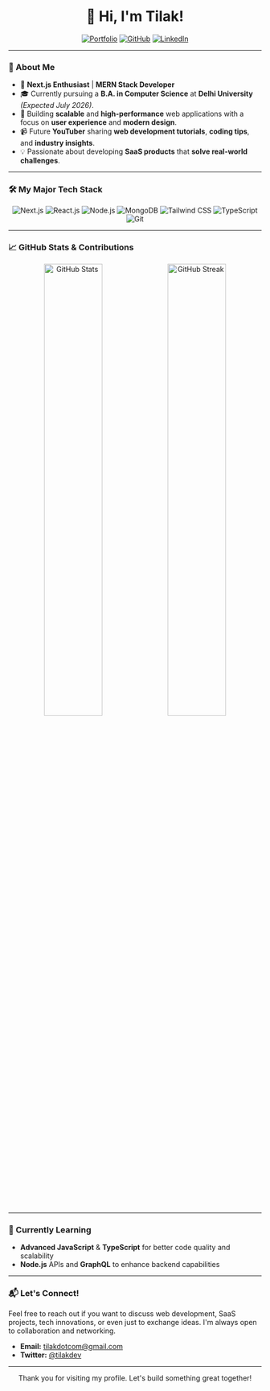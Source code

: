 <h1 align="center">👋 Hi, I'm Tilak!</h1>

<p align="center">
  <a href="https://tilakdotcom.github.io" target="_blank"><img src="https://img.shields.io/badge/🌐 Portfolio-000?style=flat&logo=github&logoColor=white" alt="Portfolio" /></a>
  <a href="https://github.com/tilakdotcom" target="_blank"><img src="https://img.shields.io/badge/💻 GitHub-000?style=flat&logo=github&logoColor=white" alt="GitHub" /></a>
  <a href="https://www.linkedin.com/in/tilakdotcom/" target="_blank"><img src="https://img.shields.io/badge/🔗 LinkedIn-000?style=flat&logo=linkedin&logoColor=white" alt="LinkedIn" /></a>
</p>

---

### 🚀 About Me

- 🌟 **Next.js Enthusiast** | **MERN Stack Developer**
- 🎓 Currently pursuing a **B.A. in Computer Science** at **Delhi University** *(Expected July 2026)*.
- 💼 Building **scalable** and **high-performance** web applications with a focus on **user experience** and **modern design**.
- 📹 Future **YouTuber** sharing **web development tutorials**, **coding tips**, and **industry insights**.
- 💡 Passionate about developing **SaaS products** that **solve real-world challenges**.

---

### 🛠️ My Major Tech Stack

<p align="center">
  <img src="https://img.shields.io/badge/Next.js-black?style=flat&logo=next.js&logoColor=white" alt="Next.js"/>
  <img src="https://img.shields.io/badge/React.js-61DAFB?style=flat&logo=react&logoColor=black" alt="React.js"/>
  <img src="https://img.shields.io/badge/Node.js-339933?style=flat&logo=node.js&logoColor=white" alt="Node.js"/>
  <img src="https://img.shields.io/badge/MongoDB-47A248?style=flat&logo=mongodb&logoColor=white" alt="MongoDB"/>
  <img src="https://img.shields.io/badge/Tailwind_CSS-06B6D4?style=flat&logo=tailwindcss&logoColor=white" alt="Tailwind CSS"/>
  <img src="https://img.shields.io/badge/TypeScript-007ACC?style=flat&logo=typescript&logoColor=white" alt="TypeScript"/>
  <img src="https://img.shields.io/badge/Git-F05032?style=flat&logo=git&logoColor=white" alt="Git"/>
</p>

---

### 📈 GitHub Stats & Contributions

<p align="center">
  <img src="https://github-readme-stats.vercel.app/api?username=tilakdotcom&show_icons=true&theme=radical&count_private=true&hide=prs" alt="GitHub Stats" width="48%" />
  <img src="https://github-readme-streak-stats.herokuapp.com/?user=tilakdotcom&theme=radical" alt="GitHub Streak" width="48%" />
</p>

---

### 🌱 Currently Learning

- **Advanced JavaScript** & **TypeScript** for better code quality and scalability
- **Node.js** APIs and **GraphQL** to enhance backend capabilities
---

### 📬 Let's Connect!

Feel free to reach out if you want to discuss web development, SaaS projects, tech innovations, or even just to exchange ideas. I'm always open to collaboration and networking.

- **Email:** tilakdotcom@gmail.com  
- **Twitter:** [@tilakdev](https://x.com/tilakdotcom)

---

<p align="center">Thank you for visiting my profile. Let's build something great together! </p>
